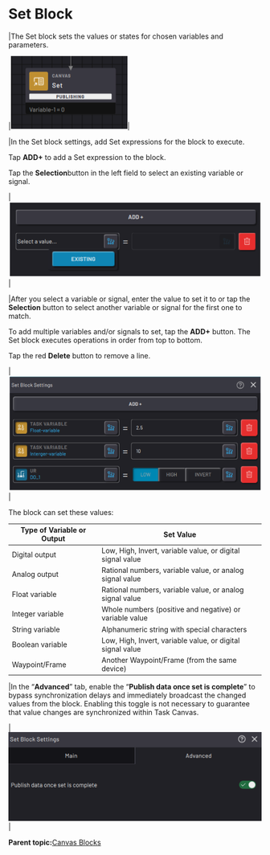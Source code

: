 # Set Block

|The Set block sets the values or states for chosen variables and parameters.

|![](../../../../_Media/ForgeOS-5-x/BlockGlossary-5-x/Canvas_Blocks/canvas-blocks-set-20220916-5.3-jlh-001.png)|

|In the Set block settings, add Set expressions for the block to execute.

Tap **ADD+** to add a Set expression to the block.

Tap the **Selection**button in the left field to select an existing variable or signal.

|![](../../../../_Media/ForgeOS-5-x/BlockGlossary-5-x/Canvas_Blocks/Block_set_variable_5-x.png)|

|After you select a variable or signal, enter the value to set it to or tap the **Selection** button to select another variable or signal for the first one to match.

To add multiple variables and/or signals to set, tap the **ADD+** button. The Set block executes operations in order from top to bottom.

Tap the red **Delete** button to remove a line.

|![](../../../../_Media/ForgeOS-5-x/BlockGlossary-5-x/Canvas_Blocks/Block_set_variable_multipleLines_5x.png)|

The block can set these values:

|Type of Variable or Output|Set Value|
|--------------------------|---------|
|Digital output|Low, High, Invert, variable value, or digital signal value|
|Analog output|Rational numbers, variable value, or analog signal value|
|Float variable|Rational numbers, variable value, or analog signal value|
|Integer variable|Whole numbers \(positive and negative\) or variable value|
|String variable|Alphanumeric string with special characters|
|Boolean variable|Low, High, Invert, variable value, or digital signal value|
|Waypoint/Frame|Another Waypoint/Frame \(from the same device\)|

|In the “**Advanced**” tab, enable the “**Publish data once set is complete**” to bypass synchronization delays and immediately broadcast the changed values from the block. Enabling this toggle is not necessary to guarantee that value changes are synchronized within Task Canvas.

|![](../../../../_Media/ForgeOS-5-x/BlockGlossary-5-x/Canvas_Blocks/canvas-blocks-set-advanced-tab.png)|

**Parent topic:**[Canvas Blocks](../../6-Task-Canvas-App/Block_Glossary/canvas_blocks.md)

